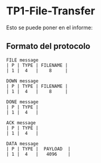 # TP1-File-Transfer

Esto se puede poner en el informe:

## Formato del protocolo

    FILE message
    | P | TYPE | FILENAME |
    | 1 |  4   |    8     |

    DOWN message
    | P | TYPE | FILENAME |
    | 1 |  4   |    8     |
    
    DONE message
    | P | TYPE |
    | 1 |  4   |
    
    ACK message
    | P | TYPE |
    | 1 |  4   |
    
    DATA message
    | P | TYPE |  PAYLOAD  |
    | 1 |  4   |   4096    |
